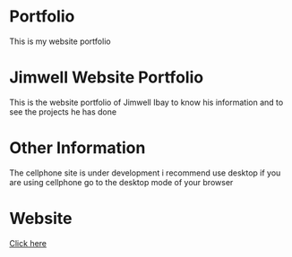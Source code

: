 # Portfolio
This is my website portfolio

# Jimwell Website Portfolio
This is the website portfolio of Jimwell Ibay to know his information and to see the projects he has done

# Other Information
The cellphone site is under development i recommend use desktop if you are using cellphone go to the desktop mode of your browser

# Website
[Click here](https://bit.ly/36pxAeH)
